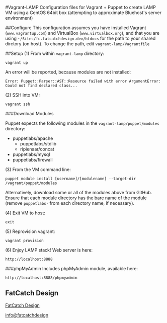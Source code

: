 #Vagrant-LAMP
Configuration files for Vagrant + Puppet to create LAMP VM using a CentOS 64bit box (attempting to approximate Bluehost's server environment)

##Configure
This configuration assumes you have installed Vagrant (`www.vagrantup.com`) and VirtualBox (`www.virtualbox.org`), and that you are using `~/Sites/fc.fatcatchdesign.dev/htdocs` for the path to your shared dirctory (on host). To change the path, edit `vagrant-lamp/Vagrantfile`

##Setup
(1) From within `vagrant-lamp` directory:

    vagrant up

An error will be reported, because modules are not installed:

    Error: Puppet::Parser::AST::Resource failed with error ArgumentError: Could not find declared class...

(2) SSH into VM:

    vagrant ssh

###Download Modules

Puppet expects the following modules in the `vagrant-lamp/puppet/modules` directory:

* puppetlabs/apache
  * puppetlabs/stdlib
  * ripienaar/concat
* puppetlabs/mysql
* puppetlabs/firewall

(3) From the VM command line:

    puppet module install [username]/[modulename] --target-dir /vagrant/puppet/modules

Alternatively, download some or all of the modules above from GitHub. Ensure that each module directory has the bare name of the module (remove `puppetlabs-` from each directory name, if necessary).

(4) Exit VM to host:

    exit

(5) Reprovision vagrant:

    vagrant provision

(6) Enjoy LAMP stack! Web server is here:

    http://localhost:8888

###phpMyAdmin
Includes phpMyAdmin module, available here:

    http://localhost:8888/phpmyadmin


## FatCatch Design
[FatCatch Design](https://www.fatcatchdesign.com/)

<info@fatcatchdesign>
